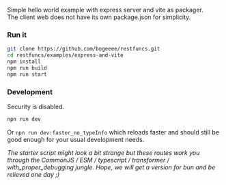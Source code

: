Simple hello world example with express server and vite as packager.  
The client web does not have its own package.json for simplicity.


### Run it
```bash
git clone https://github.com/bogeeee/restfuncs.git
cd restfuncs/examples/express-and-vite
npm install
npm run build
npm run start
```

### Development
Security is disabled.
```bash
npn run dev
```


Or `npn run dev:faster_no_typeInfo` which reloads faster and should still be good enough for your usual development needs.  

_The starter script might look a bit strange but these routes work you through the CommonJS / ESM / typescript / transformer / with_proper_debugging  jungle. Hope, we will get a version for bun and be relieved one day ;)_